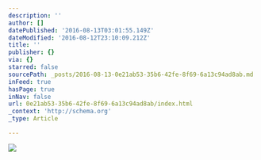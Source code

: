 ```yaml
---
description: ''
author: []
datePublished: '2016-08-13T03:01:55.149Z'
dateModified: '2016-08-12T23:10:09.212Z'
title: ''
publisher: {}
via: {}
starred: false
sourcePath: _posts/2016-08-13-0e21ab53-35b6-42fe-8f69-6a13c94ad8ab.md
inFeed: true
hasPage: true
inNav: false
url: 0e21ab53-35b6-42fe-8f69-6a13c94ad8ab/index.html
_context: 'http://schema.org'
_type: Article

---
```

![](https://the-grid-user-content.s3-us-west-2.amazonaws.com/db95334b-fe76-4f8d-83e4-330fd9b26182.jpg)